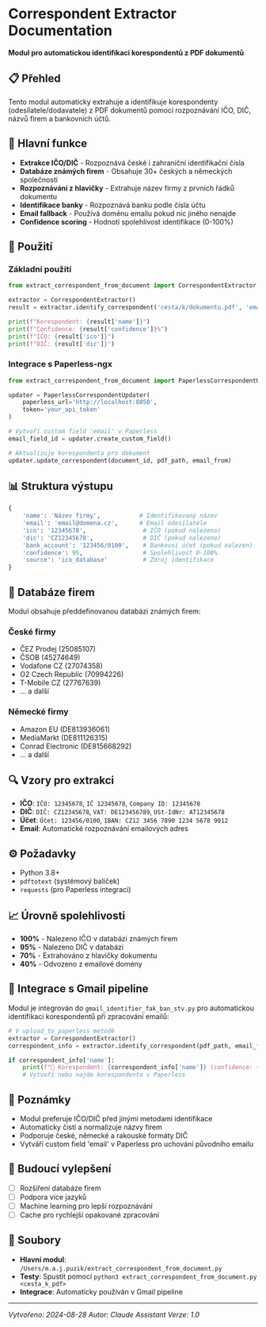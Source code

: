 # Correspondent Extractor Documentation
**Modul pro automatickou identifikaci korespondentů z PDF dokumentů**

## 📋 Přehled
Tento modul automaticky extrahuje a identifikuje korespondenty (odesílatele/dodavatele) z PDF dokumentů pomocí rozpoznávání IČO, DIČ, názvů firem a bankovních účtů.

## 🎯 Hlavní funkce
- **Extrakce IČO/DIČ** - Rozpoznává české i zahraniční identifikační čísla
- **Databáze známých firem** - Obsahuje 30+ českých a německých společností
- **Rozpoznávání z hlavičky** - Extrahuje název firmy z prvních řádků dokumentu
- **Identifikace banky** - Rozpoznává banku podle čísla účtu
- **Email fallback** - Používá doménu emailu pokud nic jiného nenajde
- **Confidence scoring** - Hodnotí spolehlivost identifikace (0-100%)

## 🔧 Použití

### Základní použití
```python
from extract_correspondent_from_document import CorrespondentExtractor

extractor = CorrespondentExtractor()
result = extractor.identify_correspondent('cesta/k/dokumentu.pdf', 'email@firma.cz')

print(f"Korespondent: {result['name']}")
print(f"Confidence: {result['confidence']}%")
print(f"IČO: {result['ico']}")
print(f"DIČ: {result['dic']}")
```

### Integrace s Paperless-ngx
```python
from extract_correspondent_from_document import PaperlessCorrespondentUpdater

updater = PaperlessCorrespondentUpdater(
    paperless_url='http://localhost:8050',
    token='your_api_token'
)

# Vytvoří custom field 'email' v Paperless
email_field_id = updater.create_custom_field()

# Aktualizuje korespondenta pro dokument
updater.update_correspondent(document_id, pdf_path, email_from)
```

## 📊 Struktura výstupu
```python
{
    'name': 'Název firmy',           # Identifikovaný název
    'email': 'email@domena.cz',      # Email odesílatele
    'ico': '12345678',                # IČO (pokud nalezeno)
    'dic': 'CZ12345678',              # DIČ (pokud nalezeno)
    'bank_account': '123456/0100',    # Bankovní účet (pokud nalezen)
    'confidence': 95,                 # Spolehlivost 0-100%
    'source': 'ico_database'          # Zdroj identifikace
}
```

## 🏢 Databáze firem
Modul obsahuje předdefinovanou databázi známých firem:

### České firmy
- ČEZ Prodej (25085107)
- ČSOB (45274649)
- Vodafone CZ (27074358)
- O2 Czech Republic (70994226)
- T-Mobile CZ (27767639)
- ... a další

### Německé firmy
- Amazon EU (DE813936061)
- MediaMarkt (DE811126315)
- Conrad Electronic (DE815668292)
- ... a další

## 🔍 Vzory pro extrakci
- **IČO**: `IČO: 12345678`, `IČ 12345678`, `Company ID: 12345678`
- **DIČ**: `DIČ: CZ12345678`, `VAT: DE123456789`, `USt-IdNr: AT12345678`
- **Účet**: `Účet: 123456/0100`, `IBAN: CZ12 3456 7890 1234 5678 9012`
- **Email**: Automatické rozpoznávání emailových adres

## ⚙️ Požadavky
- Python 3.8+
- `pdftotext` (systémový balíček)
- `requests` (pro Paperless integraci)

## 📈 Úrovně spolehlivosti
- **100%** - Nalezeno IČO v databázi známých firem
- **95%** - Nalezeno DIČ v databázi
- **70%** - Extrahováno z hlavičky dokumentu
- **40%** - Odvozeno z emailové domény

## 🔄 Integrace s Gmail pipeline
Modul je integrován do `gmail_identifier_fak_ban_stv.py` pro automatickou identifikaci korespondentů při zpracování emailů:

```python
# V upload_to_paperless metodě
extractor = CorrespondentExtractor()
correspondent_info = extractor.identify_correspondent(pdf_path, email_from)

if correspondent_info['name']:
    print(f"👤 Korespondent: {correspondent_info['name']} (confidence: {correspondent_info['confidence']}%)")
    # Vytvoří nebo najde korespondenta v Paperless
```

## 📝 Poznámky
- Modul preferuje IČO/DIČ před jinými metodami identifikace
- Automaticky čistí a normalizuje názvy firem
- Podporuje české, německé a rakouské formáty DIČ
- Vytváří custom field 'email' v Paperless pro uchování původního emailu

## 🚀 Budoucí vylepšení
- [ ] Rozšíření databáze firem
- [ ] Podpora více jazyků
- [ ] Machine learning pro lepší rozpoznávání
- [ ] Cache pro rychlejší opakované zpracování

## 📄 Soubory
- **Hlavní modul**: `/Users/m.a.j.puzik/extract_correspondent_from_document.py`
- **Testy**: Spustit pomocí `python3 extract_correspondent_from_document.py <cesta_k_pdf>`
- **Integrace**: Automaticky používán v Gmail pipeline

---
*Vytvořeno: 2024-08-28*
*Autor: Claude Assistant*
*Verze: 1.0*